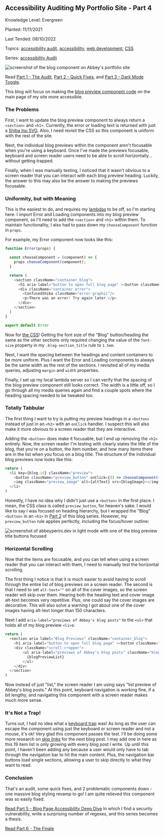 ## Accessibility Auditing My Portfolio Site - Part 4

Knowledge Level: Evergreen

Planted: 11/11/2021

Last Tended: 08/10/2022

Topics: [accessibility audit](/topic.html?topic=audit), [accessibility](/topic.html?topic=accessibility), [web development](/topic.html?topic=webDevelopment), [CSS](/topic.html?topic=CSS)

Series: [accessibility Audit](/series.html?series=audit)

![screenshot of the blog component on Abbey's portfolio site](https://images.abbeyperini.com/audit-series/blog.png)

Read [Part 1 - The Audit](/blog.html?blog=audit-1), [Part 2 - Quick Fixes](/blog.html?blog=audit-2), and [Part 3 - Dark Mode Toggle](/blog.html?blog=audit-3).

This blog will focus on making the [blog preview component code](https://github.com/abbeyperini/Portfolio2.0/blob/master/portfolio/src/components/Blog.js) on the main page of my site more accessible.

### The Problems

First, I want to update the blog preview component to always return a `<section>` and `<h1>`. Currently, the error or loading text is returned with just a [Shiba Inu SVG](/blog.html?blog=shibas). Also, I need revisit the CSS so this component is uniform with the rest of the site.

Next, the individual blog previews within the component aren't focusable when you're using a keyboard. Once I've made the previews focusable, keyboard and screen reader users need to be able to scroll horizontally... without getting trapped.

Finally, when I was manually testing, I noticed that it wasn't obvious to a screen reader that you can interact with each blog preview heading. Luckily, the answer to this may also be the answer to making the previews focusable.

### Uniformity, but with Meaning

This is the easiest to do, and requires my [lambdas](/blog.html?blog=serverless) to be off, so I'm starting here. I import Error and Loading components into my blog preview component, so I'll need to add the `<section>` and `<h1>` within them. To maintain functionality, I also had to pass down my `chooseComponent` function in `props`.

For example, my Error component now looks like this:

```JavaScript
function Error(props) {

  const chooseComponent = (component) => {
    props.chooseComponent(component);
  }

  return (
    <section className="container_blog">
      <h1 aria-label="button to open full blog page" ><button className="blog-section_title" onClick={() => chooseComponent("FullBlog")}>Blog</button></h1>
      <div className="container_error">
        <ConfusedShiba className="error-graphic"/>
        <p>There was an error! Try again later.</p>
      </div>
    </section>
  )
}

export default Error
```

Now for [the CSS](https://github.com/abbeyperini/Portfolio2.0/blob/master/portfolio/src/styles/App.css)! Getting the font size of the "Blog" button/heading the same as the other sections only required changing the value of the `font-size` property in my `.blog-section_title` rule to `1.5em`.

Next, I want the spacing between the headings and content containers to be more uniform. Plus I want the Error and Loading components to always be the same width as the rest of the sections. I revisited all of my media queries, adjusting `margin` and `width` properties.

Finally, I set up my local lambda server so I can verify that the spacing of the blog preview component still looks correct. The width is a little off, so I go through all my media queries again and find a couple spots where the heading spacing needed to be tweaked too.

### Totally Tabbular

The first thing I want to try is putting my preview headings in a `<button>` instead of just in an `<h2>` with an `onClick` handler. I suspect this will also make it more obvious to a screen reader that they are interactive.

Adding the `<button>` does make it focusable, but I end up removing the `<h2>` entirely. Now, the screen reader I'm testing with clearly states the title of the blog, that you're on a button, the item number, and how many items there are in the list when you focus on a blog title. The structure of the individual blog previews now looks like this:

```JavaScript
return (
  <li key={blog.id} className="preview">
    <button className="preview_button" onClick={() => chooseComponent({id: blog.id})}>{blog.title}</button>
    <img className="preview_image" alt={altText} src={blogImage}></img>
  </li>
)
```

Honestly, I have no idea why I didn't just use a `<button>` in the first place. I mean, the CSS class is called `preview_button`, for heaven's sake. I would like to say I was focused on heading hierarchy, but I wrapped the "Blog" `<button>` in an `<h1>` in [Part 2](/blog.html?blog=audit-2) of this blog series. However, my `preview_button` rule applies perfectly, including the focus/hover outline:

![screenshot of abbeyperini.dev in light mode with one of the blog preview title buttons focused](https://images.abbeyperini.com/audit-series/light-blog-tab.png)

### Horizontal Scrolling

Now that the items are focusable, and you can tell when using a screen reader that you can interact with them, I need to manually test the horizontal scrolling.

The first thing I notice is that it is much easier to avoid having to scroll through the entire list of blog previews on a screen reader. The second is that I need to set `alt-text=""` on all of the cover images, so the screen reader will skip over them. Hearing both the heading text and cover image alt-text becomes very repetitive. Plus, one could say the cover images are decorative. This will also solve a warning I got about one of the cover images having alt-text longer than 150 characters.

Next I add `aria-label="previews of Abbey's blog posts"` to the `<ul>` that holds all of my blog preview `<li>`s:

```JavaScript
return (
  <section aria-label="Blog Previews" className="container_blog">
    <h1 aria-label="button to open full blog page" ><button className="blog-section_title" onClick={() => chooseComponent("FullBlog")}>Blog</button></h1>
    <div className="scroll-cropper">
        <ul aria-label="previews of Abbey's blog posts" className="blog-preview">
          {blogPreviewList}
        </ul>
    </div>
  </section>
)
```

Now instead of just "list," the screen reader I am using says "list preview of Abbey's blog posts." At this point, keyboard navigation is working fine, if a bit lengthy, and navigating this component with a screen reader makes much more sense.

### It's Not a Trap&#33;

Turns out, I had no idea what a [keyboard trap](https://www.nomensa.com/blog/what-are-keyboard-traps) was! As long as the user can escape the component using just the keyboard or screen reader and not a mouse, it's ok! Very glad this component passes the test. I'll be doing some more research on [skip links](https://webaim.org/techniques/skipnav/) for the next blog post. I may add one in here as this 19 item list is only growing with every blog post I write. Up until this point, I haven't been adding any because a user would only have to tab through the navigation bar to hit the main content. Plus, the navigation bar buttons load single sections, allowing a user to skip directly to what they want to read.

### Conclusion

That's an audit, some quick fixes, and 2 problematic components down - one massive blog styling revamp to go! I am quite relieved this component was so easily fixed.

[Read Part 5 - Blog Page Accessibility Deep Dive](/blog.html?blog=5)
In which I find a security vulnerability, write a surprising number of regexes, and this series becomes a thesis.

[Read Part 6 - The Finale](/blog.html?blog=6)
